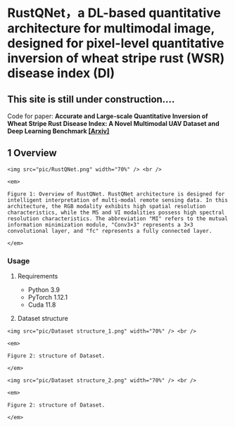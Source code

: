 # RustQNet，a DL-based quantitative architecture for multimodal image, designed for pixel-level quantitative inversion of wheat stripe rust (WSR) disease index (DI)

## This site is still under construction....

Code for paper: **Accurate and Large-scale Quantitative Inversion of Wheat Stripe Rust Disease Index: A Novel Multimodal UAV Dataset and Deep Learning Benchmark [[Arxiv]](https://scholar.google.com.hk/citations?user=mfrNGLoAAAAJ&hl=zh-CN)**

## 1 Overview

<p align="center">

```
<img src="pic/RustQNet.png" width="70%" /> <br />

<em> 

Figure 1: Overview of RustQNet. RustQNet architecture is designed for intelligent interpretation of multi-modal remote sensing data. In this architecture, the RGB modality exhibits high spatial resolution characteristics, while the MS and VI modalities possess high spectral resolution characteristics. The abbreviation "MI" refers to the mutual information minimization module, "Conv3×3" represents a 3×3 convolutional layer, and "fc" represents a fully connected layer.

</em>
```


### Usage

1. Requirements
   
   - Python 3.9
   - PyTorch 1.12.1
   - Cuda 11.8
2. Dataset structure
   
   <p align="center">

```
<img src="pic/Dataset structure_1.png" width="70%" /> <br />

<em> 

Figure 2: structure of Dataset. 

</em>
```

<p align="center">

```
<img src="pic/Dataset structure_2.png" width="70%" /> <br />

<em> 

Figure 2: structure of Dataset. 

</em>
